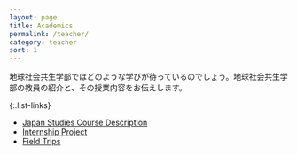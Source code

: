 ```yaml
---
layout: page
title: Academics
permalink: /teacher/
category: teacher
sort: 1
---
```


地球社会共生学部ではどのような学びが待っているのでしょう。地球社会共生学部の教員の紹介と、その授業内容をお伝えします。

{:.list-links}
*   [Japan Studies Course Description](/teacher/teachers/)
*   [Internship Project](/teacher/interview/)
*   [Field Trips](/teacher/triallesson/)

